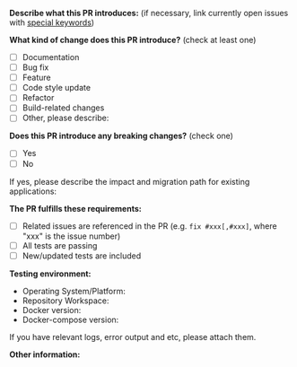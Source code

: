 <!--
This Pull Request Template is a modified version from Vuejs's:
https://raw.githubusercontent.com/vuejs/vue/dev/.github/PULL_REQUEST_TEMPLATE.md
-->

<!-- PULL REQUEST TEMPLATE -->
<!-- (Update "[ ]" to "[x]" to check a box) -->

**Describe what this PR introduces:** (if necessary, link currently open issues with [special keywords](https://help.github.com/en/articles/closing-issues-using-keywords))

**What kind of change does this PR introduce?** (check at least one)

- [ ] Documentation
- [ ] Bug fix
- [ ] Feature
- [ ] Code style update
- [ ] Refactor
- [ ] Build-related changes
- [ ] Other, please describe:

**Does this PR introduce any breaking changes?** (check one)

- [ ] Yes
- [ ] No

If yes, please describe the impact and migration path for existing applications:

**The PR fulfills these requirements:**

- [ ] Related issues are referenced in the PR (e.g. `fix #xxx[,#xxx]`, where "xxx" is the issue number)
- [ ] All tests are passing
- [ ] New/updated tests are included

**Testing environment:**

- Operating System/Platform:
- Repository Workspace:
- Docker version:
- Docker-compose version:

If you have relevant logs, error output and etc, please attach them.

**Other information:**
